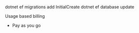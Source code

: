 dotnet ef migrations add InitialCreate
dotnet ef database update


Usage based billing
- Pay as you go
